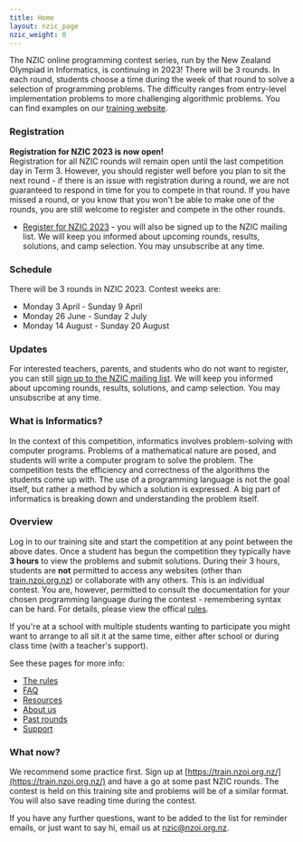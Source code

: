```yaml
---
title: Home
layout: nzic_page
nzic_weight: 0
---
```


The NZIC online programming contest series, run by the New Zealand Olympiad in Informatics, is continuing in 2023! There will be 3 rounds. In each round, students choose a time during the week of that round to solve a selection of programming problems. The difficulty ranges from entry-level implementation problems to more challenging algorithmic problems. You can find examples on our [training website](https://train.nzoi.org.nz/).

### Registration

**Registration for NZIC 2023 is now open!**  
Registration for all NZIC rounds will remain open until the last competition day in Term 3. However, you should register well before you plan to sit the next round - if there is an issue with registration during a round, we are not guaranteed to respond in time for you to compete in that round. If you have missed a round, or you know that you won't be able to make one of the rounds, you are still welcome to register and compete in the other rounds.

- [Register for NZIC 2023](https://forms.gle/v78fiP3w5HUH6ibh8) - you will also be signed up to the NZIC mailing list. We will keep you informed about upcoming rounds, results, solutions, and camp selection. You may unsubscribe at any time.

### Schedule

There will be 3 rounds in NZIC 2023. Contest weeks are:

- Monday 3 April - Sunday 9 April
- Monday 26 June - Sunday 2 July
- Monday 14 August - Sunday 20 August

### Updates

For interested teachers, parents, and students who do not want to register, you can still [sign up to the NZIC mailing list](https://forms.gle/Vhe8M6hUMfByhFAA8). We will keep you informed about upcoming rounds, results, solutions, and camp selection. You may unsubscribe at any time.

### What is Informatics?

In the context of this competition, informatics involves problem-solving with computer programs. Problems of a mathematical nature are posed, and students will write a computer program to solve the problem. The competition tests the efficiency and correctness of the algorithms the students come up with. The use of a programming language is not the goal itself, but rather a method by which a solution is expressed. A big part of informatics is breaking down and understanding the problem itself.

### Overview

Log in to our training site and start the competition at any point between the above dates. Once a student has begun the competition they typically have **3 hours** to view the problems and submit solutions. During their 3 hours, students are **not** permitted to access any websites (other than [train.nzoi.org.nz](https://train.nzoi.org.nz)) or collaborate with any others. This is an individual contest. You are, however, permitted to consult the documentation for your chosen programming language during the contest - remembering syntax can be hard. For details, please view the offical [rules](rules).

If you're at a school with multiple students wanting to participate you might want to arrange to all sit it at the same time, either after school or during class time (with a teacher's support).

See these pages for more info:

- [The rules](rules/)
- [FAQ](faq/)
- [Resources](resources/)
- [About us](about/)
- [Past rounds](past/)
- [Support](support/)

### What now?

We recommend some practice first. Sign up at [https://train.nzoi.org.nz/](https://train.nzoi.org.nz/) and have a go at some past NZIC rounds. The contest is held on this training site and problems will be of a similar format. You will also save reading time during the contest.

If you have any further questions, want to be added to the list for reminder emails, or just want to say hi, email us at [nzic@nzoi.org.nz](mailto:nzic@nzoi.org.nz).
